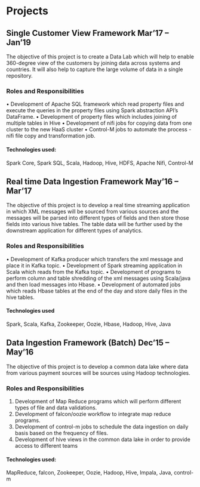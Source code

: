 # Projects 

## Single Customer View Framework						Mar’17 – Jan’19

The objective of this project is to create a Data Lab which will help to enable 360-degree view of the customers by joining data across systems and countries. It will also help to capture the large volume of data in a single repository.  

### Roles and Responsibilities

•	Development of Apache SQL framework which read property files and execute the queries in the property files using Spark abstraction API’s DataFrame.
•	Development of property files which includes joining of multiple tables in Hive
•	Development of nifi jobs for copying data from one cluster to the new HaaS cluster
•	Control-M jobs to automate the process - nifi file copy and transformation job.

#### Technologies used: 
Spark Core, Spark SQL, Scala, Hadoop, Hive, HDFS, Apache Nifi, Control-M

## Real time Data Ingestion Framework					May’16 – Mar’17

The objective of this project is to develop a real time streaming application in which XML messages will be sourced from various sources and the messages will be parsed into different types of fields and then store those fields into various hive tables. The table data will be further used by the downstream application for different types of analytics. 

### Roles and Responsibilities

•	Development of Kafka producer which transfers the xml message and place it in Kafka topic.
•	Development of Spark streaming application in Scala which reads from the Kafka topic.
•	Development of programs to perform column and table shredding of the xml messages using Scala/java and then load messages into Hbase.
•	Development of automated jobs which reads Hbase tables at the end of the day and store daily files in the hive tables.

#### Technologies used
Spark, Scala, Kafka, Zookeeper, Oozie, Hbase, Hadoop, Hive, Java	


## Data Ingestion Framework (Batch) 					Dec’15 – May’16

The objective of this project is to develop a common data lake where data from various payment sources will be sources using Hadoop technologies. 

### Roles and Responsibilities

  1. Development of Map Reduce programs which will perform different types of file and data validations.
  2. Development of falcon/oozie workflow to integrate map reduce programs. 
  3. Development of control-m jobs to schedule the data ingestion on daily basis based on the frequency of files.
  4. Development of hive views in the common data lake in order to provide access to different teams

#### Technologies used: 
MapReduce, falcon, Zookeeper, Oozie, Hadoop, Hive, Impala, Java, control-m



